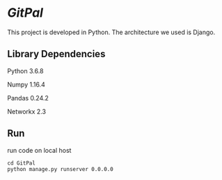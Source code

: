 # *GitPal*

This project is developed in Python. The architecture we used is Django.  


## Library Dependencies

Python 3.6.8

Numpy 1.16.4

Pandas 0.24.2

Networkx 2.3



## Run

run code on local host

```shell
cd GitPal
python manage.py runserver 0.0.0.0
```
